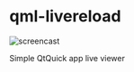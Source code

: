 qml-livereload
==============

![screencast](https://raw.github.com/penk/qml-livereload/master/screencast.gif)

Simple QtQuick app live viewer
